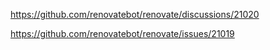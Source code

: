 https://github.com/renovatebot/renovate/discussions/21020

https://github.com/renovatebot/renovate/issues/21019
